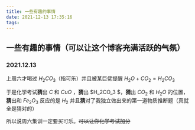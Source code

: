 ```yaml
---
title: 一些有趣的事情
date: 2021-12-13 17:35:16
tags:
---
```


## 一些有趣的事情（可以让这个博客~~充满~~活跃~~的气氛~~）

### 2021.12.13

上周六才喝过 $H_2CO_3$（指可乐）并且被某巨佬提醒 $H_2O+CO_2=H_2CO_3$ 

于是化学考试**猜**出 $C$ 和 $CuO$ ，**猜**出 $H_2CO_3 $，**猜**出 $CO_2$ 和 $H_2O$ 的位置，**猜**出和 $Fe_2O_3$ 反应的是 $H_2$ 并且**猜**对了我独立做出来的第一道物质推断题（真就全是猜对的）

所以说周六集训一定要买可乐。~~可以让你化学考试加分~~

